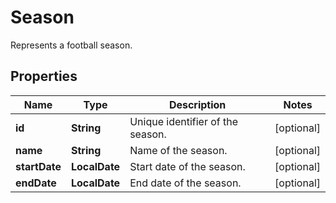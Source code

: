 

# Season

Represents a football season.

## Properties

| Name | Type | Description | Notes |
|------------ | ------------- | ------------- | -------------|
|**id** | **String** | Unique identifier of the season. |  [optional] |
|**name** | **String** | Name of the season. |  [optional] |
|**startDate** | **LocalDate** | Start date of the season. |  [optional] |
|**endDate** | **LocalDate** | End date of the season. |  [optional] |



